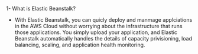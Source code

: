 1- What is Elastic Beanstalk?

- With Elastic Beanstalk, you can quicly deploy and manmage applciations in the AWS Cloud without worrying about the infrastructure that runs those applications. You simply upload your application, and Elastic Beanstalk automatically handles the details of capacity privisioning, load balancing, scaling, and application health monitoring.

